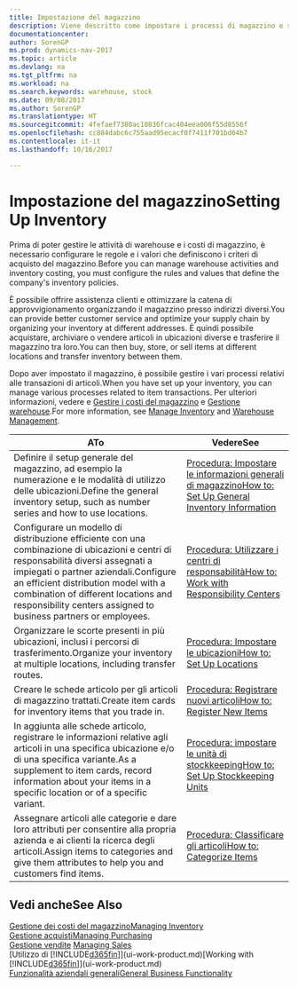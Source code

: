 ```yaml
---
title: Impostazione del magazzino
description: Viene descritto come impostare i processi di magazzino e stock, inclusi i percorsi di trasferimento e le ubicazioni, come le warehouse.
documentationcenter: 
author: SorenGP
ms.prod: dynamics-nav-2017
ms.topic: article
ms.devlang: na
ms.tgt_pltfrm: na
ms.workload: na
ms.search.keywords: warehouse, stock
ms.date: 09/08/2017
ms.author: SorenGP
ms.translationtype: HT
ms.sourcegitcommit: 4fefaef7380ac10836fcac404eea006f55d8556f
ms.openlocfilehash: cc884dabc6c755aad95ecacf0f7411f701bd64b7
ms.contentlocale: it-it
ms.lasthandoff: 10/16/2017

---
```

# <a name="setting-up-inventory"></a><span data-ttu-id="f7ff8-103">Impostazione del magazzino</span><span class="sxs-lookup"><span data-stu-id="f7ff8-103">Setting Up Inventory</span></span>
<span data-ttu-id="f7ff8-104">Prima di poter gestire le attività di warehouse e i costi di magazzino, è necessario configurare le regole e i valori che definiscono i criteri di acquisto del magazzino.</span><span class="sxs-lookup"><span data-stu-id="f7ff8-104">Before you can manage warehouse activities and inventory costing, you must configure the rules and values that define the company's inventory policies.</span></span>

<span data-ttu-id="f7ff8-105">È possibile offrire assistenza clienti e ottimizzare la catena di approvvigionamento organizzando il magazzino presso indirizzi diversi.</span><span class="sxs-lookup"><span data-stu-id="f7ff8-105">You can provide better customer service and optimize your supply chain by organizing your inventory at different addresses.</span></span> <span data-ttu-id="f7ff8-106">È quindi possibile acquistare, archiviare o vendere articoli in ubicazioni diverse e trasferire il magazzino tra loro.</span><span class="sxs-lookup"><span data-stu-id="f7ff8-106">You can then buy, store, or sell items at different locations and transfer inventory between them.</span></span>

<span data-ttu-id="f7ff8-107">Dopo aver impostato il magazzino, è possibile gestire i vari processi relativi alle transazioni di articoli.</span><span class="sxs-lookup"><span data-stu-id="f7ff8-107">When you have set up your inventory, you can manage various processes related to item transactions.</span></span> <span data-ttu-id="f7ff8-108">Per ulteriori informazioni, vedere e [Gestire i costi del magazzino](inventory-manage-inventory.md) e [Gestione warehouse](warehouse-manage-warehouse.md).</span><span class="sxs-lookup"><span data-stu-id="f7ff8-108">For more information, see [Manage Inventory](inventory-manage-inventory.md) and [Warehouse Management](warehouse-manage-warehouse.md).</span></span>

| <span data-ttu-id="f7ff8-109">A</span><span class="sxs-lookup"><span data-stu-id="f7ff8-109">To</span></span> | <span data-ttu-id="f7ff8-110">Vedere</span><span class="sxs-lookup"><span data-stu-id="f7ff8-110">See</span></span> |
| --- | --- |
| <span data-ttu-id="f7ff8-111">Definire il setup generale del magazzino, ad esempio la numerazione e le modalità di utilizzo delle ubicazioni.</span><span class="sxs-lookup"><span data-stu-id="f7ff8-111">Define the general inventory setup, such as number series and how to use locations.</span></span> |[<span data-ttu-id="f7ff8-112">Procedura: Impostare le informazioni generali di magazzino</span><span class="sxs-lookup"><span data-stu-id="f7ff8-112">How to: Set Up General Inventory Information</span></span>](inventory-how-setup-general.md) |
|<span data-ttu-id="f7ff8-113">Configurare un modello di distribuzione efficiente con una combinazione di ubicazioni e centri di responsabilità diversi assegnati a impiegati o partner aziendali.</span><span class="sxs-lookup"><span data-stu-id="f7ff8-113">Configure an efficient distribution model with a combination of different locations and responsibility centers assigned to business partners or employees.</span></span>|[<span data-ttu-id="f7ff8-114">Procedura: Utilizzare i centri di responsabilità</span><span class="sxs-lookup"><span data-stu-id="f7ff8-114">How to: Work with Responsibility Centers</span></span>](inventory-responsibility-centers.md)|
| <span data-ttu-id="f7ff8-115">Organizzare le scorte presenti in più ubicazioni, inclusi i percorsi di trasferimento.</span><span class="sxs-lookup"><span data-stu-id="f7ff8-115">Organize your inventory at multiple locations, including transfer routes.</span></span> |[<span data-ttu-id="f7ff8-116">Procedura: Impostare le ubicazioni</span><span class="sxs-lookup"><span data-stu-id="f7ff8-116">How to: Set Up Locations</span></span>](inventory-how-register-new-items.md) |
| <span data-ttu-id="f7ff8-117">Creare le schede articolo per gli articoli di magazzino trattati.</span><span class="sxs-lookup"><span data-stu-id="f7ff8-117">Create item cards for inventory items that you trade in.</span></span> |[<span data-ttu-id="f7ff8-118">Procedura: Registrare nuovi articoli</span><span class="sxs-lookup"><span data-stu-id="f7ff8-118">How to: Register New Items</span></span>](inventory-how-register-new-items.md) |
|<span data-ttu-id="f7ff8-119">In aggiunta alle schede articolo, registrare le informazioni relative agli articoli in una specifica ubicazione e/o di una specifica variante.</span><span class="sxs-lookup"><span data-stu-id="f7ff8-119">As a supplement to item cards, record information about your items in a specific location or of a specific variant.</span></span>|[<span data-ttu-id="f7ff8-120">Procedura: impostare le unità di stockkeeping</span><span class="sxs-lookup"><span data-stu-id="f7ff8-120">How to: Set Up Stockkeeping Units</span></span>](inventory-how-to-set-up-stockkeeping-units.md)|
| <span data-ttu-id="f7ff8-121">Assegnare articoli alle categorie e dare loro attributi per consentire alla propria azienda e ai clienti la ricerca degli articoli.</span><span class="sxs-lookup"><span data-stu-id="f7ff8-121">Assign items to categories and give them attributes to help you and customers find items.</span></span> |[<span data-ttu-id="f7ff8-122">Procedura: Classificare gli articoli</span><span class="sxs-lookup"><span data-stu-id="f7ff8-122">How to: Categorize Items</span></span>](inventory-how-categorize-items.md) |

## <a name="see-also"></a><span data-ttu-id="f7ff8-123">Vedi anche</span><span class="sxs-lookup"><span data-stu-id="f7ff8-123">See Also</span></span>
[<span data-ttu-id="f7ff8-124">Gestione dei costi del magazzino</span><span class="sxs-lookup"><span data-stu-id="f7ff8-124">Managing Inventory</span></span>](inventory-manage-inventory.md)  
[<span data-ttu-id="f7ff8-125">Gestione acquisti</span><span class="sxs-lookup"><span data-stu-id="f7ff8-125">Managing Purchasing</span></span>](purchasing-manage-purchasing.md)  
<span data-ttu-id="f7ff8-126">[Gestione vendite](sales-manage-sales.md)  </span><span class="sxs-lookup"><span data-stu-id="f7ff8-126">[Managing Sales](sales-manage-sales.md)  </span></span>  
<span data-ttu-id="f7ff8-127">[Utilizzo di [!INCLUDE[d365fin](includes/d365fin_md.md)]](ui-work-product.md)</span><span class="sxs-lookup"><span data-stu-id="f7ff8-127">[Working with [!INCLUDE[d365fin](includes/d365fin_md.md)]](ui-work-product.md)</span></span>  
[<span data-ttu-id="f7ff8-128">Funzionalità aziendali generali</span><span class="sxs-lookup"><span data-stu-id="f7ff8-128">General Business Functionality</span></span>](ui-across-business-areas.md)

